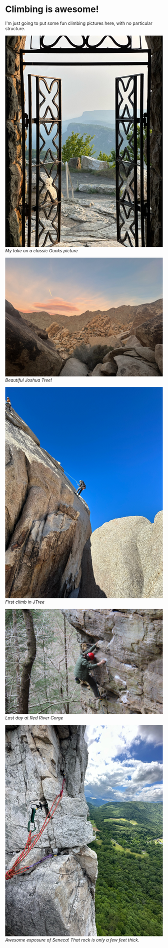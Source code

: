 # Climbing is awesome!

I'm just going to put some fun climbing pictures here, with no particular structure.

![](images/gunks_classic.jpeg)
*My take on a classic Gunks picture*

![](images/jtree.jpeg)
*Beautiful Joshua Tree!*

![](images/jtree_rap.jpeg)
*First climb in JTree*

![](images/red_river.jpg)
*Last day at Red River Gorge*

![](images/seneca.jpeg)
*Awesome exposure of Seneca! That rock is only a few feet thick.*
